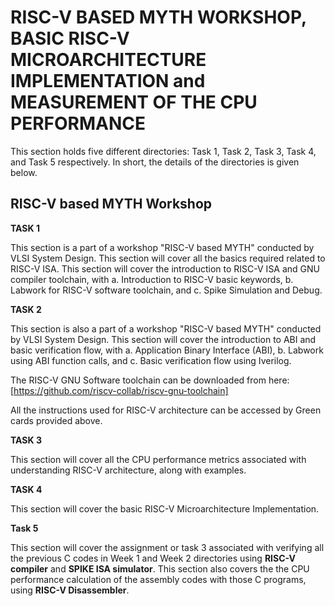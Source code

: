 # RISC-V BASED MYTH WORKSHOP, BASIC RISC-V MICROARCHITECTURE IMPLEMENTATION and MEASUREMENT OF THE CPU PERFORMANCE #

This section holds five different directories: Task 1, Task 2, Task 3, Task 4, and Task 5 respectively. In short, the details of the directories is given below.

## RISC-V based MYTH Workshop ##

**TASK 1**

This section is a part of a workshop "RISC-V based MYTH" conducted by VLSI System Design. This section will cover all the basics required related to RISC-V ISA. This section will cover the introduction to RISC-V ISA and GNU compiler toolchain, with a. Introduction to RISC-V basic keywords, b. Labwork for RISC-V software toolchain, and c. Spike Simulation and Debug.

**TASK 2**

This section is also a part of a workshop "RISC-V based MYTH" conducted by VLSI System Design. This section will cover the introduction to ABI and basic verification flow, with a. Application Binary Interface (ABI), b. Labwork using ABI function calls, and c. Basic verification flow using Iverilog.

The RISC-V GNU Software toolchain can be downloaded from here: [https://github.com/riscv-collab/riscv-gnu-toolchain] 

All the instructions used for RISC-V architecture can be accessed by Green cards provided above.

**TASK 3**

This section will cover all the CPU performance metrics associated with understanding RISC-V architecture, along with examples.

**TASK 4**

This section will cover the basic RISC-V Microarchitecture Implementation.

**Task 5**

This section will cover the assignment or task 3 associated with verifying all the previous C codes in Week 1 and Week 2 directories using **RISC-V compiler** and **SPIKE ISA simulator**. This section also covers the the CPU performance calculation of the assembly codes with those C programs, using **RISC-V Disassembler**.


